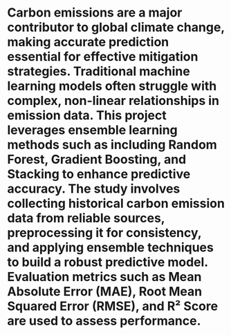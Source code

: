 # Carbon emissions are a major contributor to global climate change, making accurate prediction essential for effective mitigation strategies. Traditional machine learning models often struggle with complex, non-linear relationships in emission data. This project leverages ensemble learning methods such as including Random Forest, Gradient Boosting, and Stacking to enhance predictive accuracy. The study involves collecting historical carbon emission data from reliable sources, preprocessing it for consistency, and applying ensemble techniques to build a robust predictive model. Evaluation metrics such as Mean Absolute Error (MAE), Root Mean Squared Error (RMSE), and R² Score are used to assess performance.
